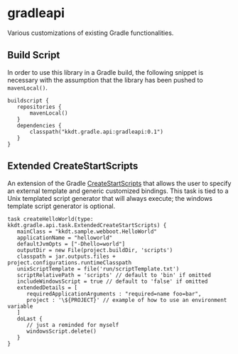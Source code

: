 # gradleapi
Various customizations of existing Gradle functionalities.

## Build Script
In order to use this library in a Gradle build, the following snippet is necessary with the assumption that the library has been pushed to `mavenLocal()`.

```
buildscript {
   repositories {
       mavenLocal()
   }
   dependencies {
       classpath("kkdt.gradle.api:gradleapi:0.1")
   }
}
```

## Extended CreateStartScripts
An extension of the Gradle [CreateStartScripts](https://docs.gradle.org/current/dsl/org.gradle.jvm.application.tasks.CreateStartScripts.html) that allows the user to specify an external template and generic customized bindings. This task is tied to a Unix templated script generator that will always execute; the windows template script generator is optional.

```
task createHelloWorld(type: kkdt.gradle.api.task.ExtendedCreateStartScripts) {
   mainClass = "kkdt.sample.webboot.HelloWorld"
   applicationName = "helloworld"
   defaultJvmOpts = ["-Dhello=world"]
   outputDir = new File(project.buildDir, 'scripts')
   classpath = jar.outputs.files + project.configurations.runtimeClasspath
   unixScriptTemplate = file('run/scriptTemplate.txt')
   scriptRelativePath = 'scripts' // default to 'bin' if omitted
   includeWindowsScript = true // default to 'false' if omitted
   extendedDetails = [
      requiredApplicationArguments : "required=name foo=bar",
      project : '\${PROJECT}' // example of how to use an environment variable
   ]
   doLast {
      // just a reminded for myself
      windowsScript.delete()
   }
}
```